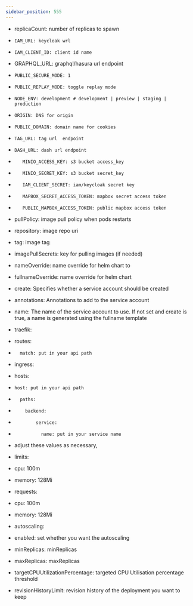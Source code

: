 ```yaml
---
sidebar_position: 555
---
```




- replicaCount: number of replicas to spawn

-     IAM_URL: keycloak wrl
-     IAM_CLIENT_ID: client id name
 -    GRAPHQL_URL: graphql/hasura url endpoint
-     PUBLIC_SECURE_MODE: 1
-     PUBLIC_REPLAY_MODE: toggle replay mode 
-     NODE_ENV: development # development | preview | staging | production
-     ORIGIN: DNS for origin
-     PUBLIC_DOMAIN: domain name for cookies
-     TAG_URL: tag url  endpoint
-     DASH_URL: dash url endpoint


-        MINIO_ACCESS_KEY: s3 bucket access_key
-        MINIO_SECRET_KEY: s3 bucket secret_key
-        IAM_CLIENT_SECRET: iam/keycloak secret key
-        MAPBOX_SECRET_ACCESS_TOKEN: mapbox secret access token
-        PUBLIC_MAPBOX_ACCESS_TOKEN: public mapbox access token

-  pullPolicy: image pull policy when pods restarts
-  repository: image repo uri
-  tag: image tag
 
- imagePullSecrets: key for pulling images (if needed)
- nameOverride: name override for helm chart to 
- fullnameOverride: name override for helm chart
- create: Specifies whether a service account should be created
  
- annotations: Annotations to add to the service account
- name: The name of the service account to use. If not set and create is true, a name is generated using the fullname template

- traefik:

-   routes:
-       match: put in your api path

- ingress:
-   hosts:
-     host: put in your api path
-       paths:
-         backend:
-             service:
-               name: put in your service name

- adjust these values as necessary, 
-  limits:
-    cpu: 100m
-    memory: 128Mi
-  requests:
-    cpu: 100m
-    memory: 128Mi

- autoscaling:
-   enabled: set whether you want the autoscaling 
-   minReplicas: minReplicas
-   maxReplicas: maxReplicas
-   targetCPUUtilizationPercentage: targeted CPU Utilisation percentage threshold
- revisionHistoryLimit: revision history of the deployment you want to keep
